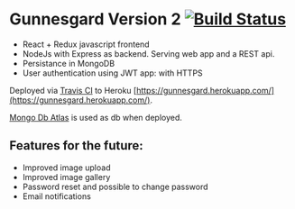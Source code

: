 # Gunnesgard Version 2  [![Build Status](https://travis-ci.org/magnusfahlin/gunnesgard_se.svg?branch=master)](https://travis-ci.org/magnusfahlin/gunnesgard_se)

* React + Redux javascript frontend
* NodeJs with Express as backend. Serving web app and a REST api. 
* Persistance in MongoDB
* User authentication using JWT app: with HTTPS

Deployed via [Travis CI](https://travis-ci.org/magnusfahlin/gunnesgard_se) to Heroku [https://gunnesgard.herokuapp.com/](https://gunnesgard.herokuapp.com/).

[Mongo Db Atlas](www.mongodb.com/Atlas) is used as db when deployed.

## Features for the future: ##
* Improved image upload<br/>
* Improved image gallery<br/>
* Password reset and possible to change password<br/>
* Email notifications<br/>
